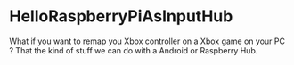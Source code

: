 # HelloRaspberryPiAsInputHub
What if you want to remap you Xbox controller on a Xbox game on your PC ?  That the kind of stuff we can do with a Android or Raspberry Hub.
